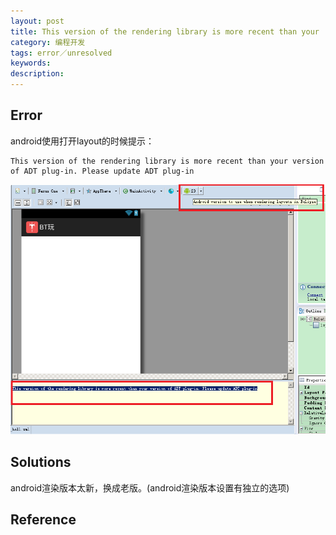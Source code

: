 ```yaml
---
layout: post
title: This version of the rendering library is more recent than your
category: 编程开发
tags: error／unresolved
keywords: 
description: 
---
```


## Error

android使用打开layout的时候提示：

```
This version of the rendering library is more recent than your version of ADT plug-in. Please update ADT plug-in
```

![](/Resources/201604151830.png)

## Solutions

android渲染版本太新，换成老版。(android渲染版本设置有独立的选项)

## Reference
